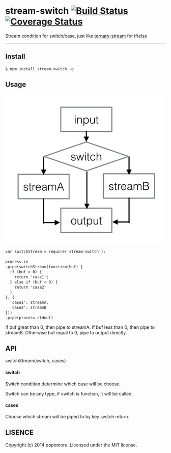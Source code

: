 # stream-switch [![Build Status](https://travis-ci.org/popomore/stream-switch.png?branch=master)](https://travis-ci.org/popomore/stream-switch) [![Coverage Status](https://coveralls.io/repos/popomore/stream-switch/badge.png?branch=master)](https://coveralls.io/r/popomore/stream-switch?branch=master) 

Stream condition for switch/case, just like [ternary-stream](https://github.com/robrich/ternary-stream) for if/else

---

## Install

```
$ npm install stream-switch -g
```

## Usage

![](https://raw.githubusercontent.com/popomore/stream-switch/master/img/switch.png)

```
var switchStream = require('stream-switch');

process.in
.pipe(switchStream(function(buf) {
  if (buf > 0) {
    return 'case1';
  } else if (buf < 0) {
    return 'case2'
  }
}, {
  'case1': streamA,
  'case2': streamB
}))
.pipe(process.stdout)
```

If buf great than 0, then pipe to streamA. If buf less than 0, then pipe to streamB. Otherwise buf equal to 0, pipe to output directly.

## API

switchStream(switch, cases)

#### switch

Switch condition determine which case will be choose.

Switch can be any type, if switch is function, it will be called.

#### cases

Choose which stream will be piped to by key switch return.

## LISENCE

Copyright (c) 2014 popomore. Licensed under the MIT license.
